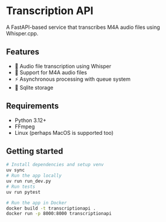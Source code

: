 # Transcription API
A FastAPI-based service that transcribes M4A audio files using Whisper.cpp. 

## Features
- 🎤 Audio file transcription using Whisper
- 🎵 Support for M4A audio files
- ⚡ Asynchronous processing with queue system
- 📁 Sqlite storage

## Requirements
- Python 3.12+
- FFmpeg
- Linux (perhaps MacOS is supported too)

## Getting started
```bash
# Install dependencies and setup venv
uv sync
# Run the app locally
uv run run_dev.py
# Run tests
uv run pytest
```

```bash
# Run the app in Docker
docker build -t transcriptionapi .
docker run -p 8000:8000 transcriptionapi
```
